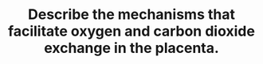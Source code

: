 ---
title: "Describe the mechanisms that facilitate oxygen and carbon dioxide exchange in the placenta."
entityType: SAQ
exam: PEX
college: ANZCA
year: 2020
sitting: A
question: 5
passRate: 68
EC_expectedDomains:
- "The domains covered were transfer of oxygen and carbon dioxide, diffusion, and other factors."
- "Main points expected were: description of how gases diffuse across the placenta with relevance to Fick’s Law and in comparison to the lung, quantification of partial pressure differences for oxygen & carbon dioxide between the vessels involved, and definitions with explanations for the Bohr & Haldane effects applied to the placental barrier."
- "Graphical demonstrations could show the effect of these mechanisms on diffusion gradients."
EC_extraCredit:
- "Additional credit was awarded for explaining the mechanism & significance of the Bohr & Haldane effects, understanding other factors which alter the partial pressure gradients, maternal changes by trimester and the effects of blood flow on diffusion."
EC_errorsCommon:
- "Common errors included: misconception that the gradient for oxygen transfer was derived from the uterine artery PO2, attributing the Bohr effect solely to CO2 binding to Hb, and quoted values for uterine & umbilical vessel gas partial pressures were frequently inaccurate as were graphs, and there seemed to be many “typos” e.g. writing O2 when CO2 was correct or umbilical instead of uterine."
resources:
- "Nunn’s Respiratory Physiology"
- "Any of the general medical physiology recommended texts."
---